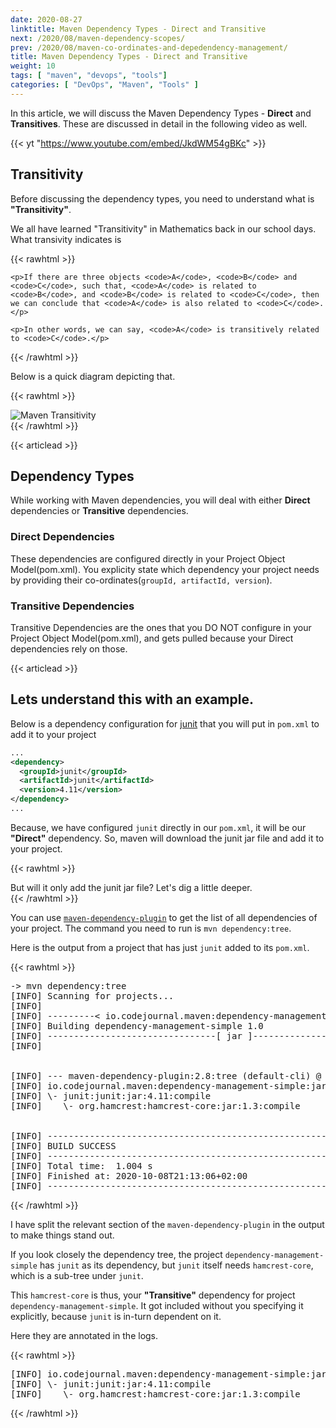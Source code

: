 ```yaml
---
date: 2020-08-27
linktitle: Maven Dependency Types - Direct and Transitive
next: /2020/08/maven-dependency-scopes/
prev: /2020/08/maven-co-ordinates-and-depedendency-management/
title: Maven Dependency Types - Direct and Transitive
weight: 10
tags: [ "maven", "devops", "tools"]
categories: [ "DevOps", "Maven", "Tools" ]
---
```


In this article, we will discuss the Maven Dependency Types - **Direct** and **Transitives**. These are discussed in detail in the following video as well.

{{< yt "https://www.youtube.com/embed/JkdWM54gBKc" >}}





## Transitivity

Before discussing the dependency types, you need to understand what is **"Transitivity"**.

We all have learned "Transitivity" in Mathematics back in our school days. What transivity indicates is 

{{< rawhtml >}}
<div class="notification">

    <p>If there are three objects <code>A</code>, <code>B</code> and <code>C</code>, such that, <code>A</code> is related to <code>B</code>, and <code>B</code> is related to <code>C</code>, then we can conclude that <code>A</code> is also related to <code>C</code>.</p>

    <p>In other words, we can say, <code>A</code> is transitively related to <code>C</code>.</p>
</div>
{{< /rawhtml >}}

Below is a quick diagram depicting that.

{{< rawhtml >}}
<div class="image">
    <img src="/images/005-maven-dependency-types-direct-transitive/maven-transitivity.png" alt="Maven Transitivity" />
</div>
{{< /rawhtml >}}





{{< articlead >}}

## Dependency Types

While working with Maven dependencies, you will deal with either **Direct** dependencies or **Transitive** dependencies.


### Direct Dependencies
These dependencies are configured directly in your Project Object Model(pom.xml). You explicity state which dependency your project needs by providing their co-ordinates(`groupId, artifactId, version`).

### Transitive Dependencies
Transitive Dependencies are the ones that you DO NOT configure in your Project Object Model(pom.xml), and gets pulled because your Direct dependencies rely on those.





{{< articlead >}}

## Lets understand this with an example.

Below is a dependency configuration for [junit](https://junit.org/junit5/) that you will put in `pom.xml` to add it to your project

```xml
...
<dependency>
  <groupId>junit</groupId>
  <artifactId>junit</artifactId>
  <version>4.11</version>
</dependency>
...

```

Because, we have configured `junit` directly in our `pom.xml`, it will be our **"Direct"** dependency. So, maven will download the junit jar file and add it to your project.

{{< rawhtml >}}
<div class="notification">
    But will it only add the junit jar file? Let's dig a little deeper.
</div>
{{< /rawhtml >}}



You can use [`maven-dependency-plugin`](https://maven.apache.org/plugins/maven-dependency-plugin/) to get the list of all dependencies of your project. The command you need to run is `mvn dependency:tree`.

Here is the output from a project that has just `junit` added to its `pom.xml`.


{{< rawhtml >}}
<pre class="code-output">
-> mvn dependency:tree
[INFO] Scanning for projects...
[INFO] 
[INFO] ---------< io.codejournal.maven:dependency-management-simple >----------
[INFO] Building dependency-management-simple 1.0
[INFO] --------------------------------[ jar ]---------------------------------
[INFO] 


[INFO] --- maven-dependency-plugin:2.8:tree (default-cli) @ dependency-management-simple ---
[INFO] io.codejournal.maven:dependency-management-simple:jar:1.0
[INFO] \- junit:junit:jar:4.11:compile
[INFO]    \- org.hamcrest:hamcrest-core:jar:1.3:compile


[INFO] ------------------------------------------------------------------------
[INFO] BUILD SUCCESS
[INFO] ------------------------------------------------------------------------
[INFO] Total time:  1.004 s
[INFO] Finished at: 2020-10-08T21:13:06+02:00
[INFO] ------------------------------------------------------------------------
</pre>
{{< /rawhtml >}}

I have split the relevant section of the `maven-dependency-plugin` in the output to make things stand out.

If you look closely the dependency tree, the project `dependency-management-simple` has `junit` as its dependency, but `junit` itself needs `hamcrest-core`, which is a sub-tree under `junit`.

This `hamcrest-core` is thus, your **"Transitive"** dependency for project `dependency-management-simple`. It got included without you specifying it explicitly, because `junit` is in-turn dependent on it.

Here they are annotated in the logs.

{{< rawhtml >}}
<pre class="code-output">
[INFO] io.codejournal.maven:dependency-management-simple:jar:1.0    # PROJECT
[INFO] \- junit:junit:jar:4.11:compile                              # \- Direct Dependency
[INFO]    \- org.hamcrest:hamcrest-core:jar:1.3:compile             #    \- Transitive Dependency
</pre>
{{< /rawhtml >}}
